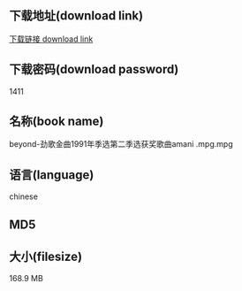 ## 下载地址(download link)
[下载链接 download link](https://voluble-croquembouche-d321dc.netlify.app/?s=beyond-%E5%8A%B2%E6%AD%8C%E9%87%91%E6%9B%B21991%E5%B9%B4%E5%AD%A3%E9%80%89%E7%AC%AC%E4%BA%8C%E5%AD%A3%E9%80%89%E8%8E%B7%E5%A5%96%E6%AD%8C%E6%9B%B2amani++.mpg)

## 下载密码(download password)
1411

## 名称(book name)
beyond-劲歌金曲1991年季选第二季选获奖歌曲amani  .mpg.mpg

## 语言(language)
chinese

## MD5


## 大小(filesize)
168.9 MB
